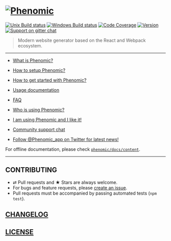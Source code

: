 # [![Phenomic](https://rawgit.com/MoOx/phenomic/master/logo/phenomic.svg)](https://phenomic.io)

[![Unix Build status](https://img.shields.io/travis/MoOx/phenomic/master.svg?branch=master&label=unix%20build)](https://travis-ci.org/MoOx/phenomic)
[![Windows Build status](https://img.shields.io/appveyor/ci/MoOx/phenomic/master.svg?label=window%20build)](https://ci.appveyor.com/project/MoOx/phenomic/branch/master)
[![Code Coverage](https://img.shields.io/coveralls/MoOx/phenomic/master.svg)](https://coveralls.io/github/MoOx/phenomic)
[![Version](https://img.shields.io/npm/v/phenomic.svg)](https://github.com/MoOx/phenomic/blob/master/CHANGELOG.md)
[![Support on gitter chat](https://img.shields.io/badge/support-gitter%20chat-E40255.svg)](https://gitter.im/MoOx/phenomic)

> Modern website generator based on the React and Webpack ecosystem.

---

- [What is Phenomic?](https://phenomic.io/)
- [How to setup Phenomic?](https://phenomic.io/docs/setup/)
- [How to get started with Phenomic?](https://phenomic.io/docs/getting-started/)
- [Usage documentation](https://phenomic.io/docs/usage/)
- [FAQ](https://phenomic.io/docs/usage/)


- [Who is using Phenomic?](https://phenomic.io/showcase/)
- [I am using Phenomic and I like it!](https://phenomic.io/showcase/submit/)


- [Community support chat](https://gitter.im/MoOx/phenomic)
- [Follow @Phenomic_app on Twitter for latest news!](https://twitter.com/Phenomic_app)

For offline documentation, please check [`phenomic/docs/content`](docs/content).

---

## CONTRIBUTING

* ⇄ Pull requests and ★ Stars are always welcome.
* For bugs and feature requests, please [create an issue](https://github.com/MoOx/phenomic/issues/new).
* Pull requests must be accompanied by passing automated tests (`npm test`).

## [CHANGELOG](CHANGELOG.md)

## [LICENSE](LICENSE)
